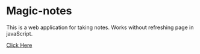 # Magic-notes
This is a web application for taking notes. Works without refreshing page in javaScript.

[Click Here](https://vanshul22.github.io/Magic-notes/)